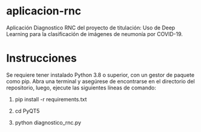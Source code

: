 # aplicacion-rnc
Aplicación Diagnostico RNC del proyecto de titulación: Uso de Deep Learning para la clasificación de imágenes de neumonía por COVID-19.
# Instrucciones
Se requiere tener instalado Python 3.8 o superior, con un gestor de paquete como pip.
Abra una terminal y asegúrese de encontrarse en el directorio del repositorio, luego, ejecute las siguientes líneas de comando:

1. pip install -r requirements.txt

2. cd PyQT5

3. python diagnostico_rnc.py
